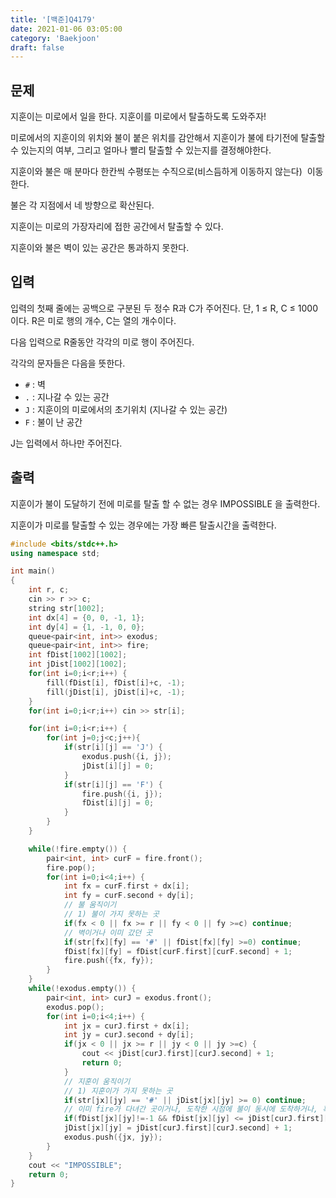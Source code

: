 ```yaml
---
title: '[백준]Q4179'
date: 2021-01-06 03:05:00
category: 'Baekjoon'
draft: false
---  
```


## 문제

지훈이는 미로에서 일을 한다. 지훈이를 미로에서 탈출하도록 도와주자!

미로에서의 지훈이의 위치와 불이 붙은 위치를 감안해서 지훈이가 불에 타기전에 탈출할 수 있는지의 여부, 그리고 얼마나 빨리 탈출할 수 있는지를 결정해야한다.

지훈이와 불은 매 분마다 한칸씩 수평또는 수직으로(비스듬하게 이동하지 않는다)  이동한다.

불은 각 지점에서 네 방향으로 확산된다.

지훈이는 미로의 가장자리에 접한 공간에서 탈출할 수 있다.

지훈이와 불은 벽이 있는 공간은 통과하지 못한다.

## 입력

입력의 첫째 줄에는 공백으로 구분된 두 정수 R과 C가 주어진다. 단, 1 ≤ R, C ≤ 1000 이다. R은 미로 행의 개수, C는 열의 개수이다.

다음 입력으로 R줄동안 각각의 미로 행이 주어진다.

각각의 문자들은 다음을 뜻한다.

- `#`  : 벽
- `.` : 지나갈 수 있는 공간
- `J` : 지훈이의 미로에서의 초기위치 (지나갈 수 있는 공간)
- `F` : 불이 난 공간

J는 입력에서 하나만 주어진다.

## 출력

지훈이가 불이 도달하기 전에 미로를 탈출 할 수 없는 경우 IMPOSSIBLE 을 출력한다.

지훈이가 미로를 탈출할 수 있는 경우에는 가장 빠른 탈출시간을 출력한다.

```cpp
#include <bits/stdc++.h>
using namespace std;

int main()
{
    int r, c;
    cin >> r >> c;
    string str[1002];
    int dx[4] = {0, 0, -1, 1};
    int dy[4] = {1, -1, 0, 0};
    queue<pair<int, int>> exodus;
    queue<pair<int, int>> fire;
    int fDist[1002][1002];
    int jDist[1002][1002];
    for(int i=0;i<r;i++) {
        fill(fDist[i], fDist[i]+c, -1);
        fill(jDist[i], jDist[i]+c, -1);
    }
    for(int i=0;i<r;i++) cin >> str[i];

    for(int i=0;i<r;i++) {
        for(int j=0;j<c;j++){
            if(str[i][j] == 'J') {
                exodus.push({i, j});
                jDist[i][j] = 0;
            }
            if(str[i][j] == 'F') { 
                fire.push({i, j});
                fDist[i][j] = 0;
            }
        }
    }

    while(!fire.empty()) {
        pair<int, int> curF = fire.front();
        fire.pop();
        for(int i=0;i<4;i++) {
            int fx = curF.first + dx[i];
            int fy = curF.second + dy[i];
            // 불 움직이기
            // 1) 불이 가지 못하는 곳
            if(fx < 0 || fx >= r || fy < 0 || fy >=c) continue;
            // 벽이거나 이미 갔던 곳
            if(str[fx][fy] == '#' || fDist[fx][fy] >=0) continue;
            fDist[fx][fy] = fDist[curF.first][curF.second] + 1;
            fire.push({fx, fy});
        }
    }
    while(!exodus.empty()) {
        pair<int, int> curJ = exodus.front();
        exodus.pop(); 
        for(int i=0;i<4;i++) {
            int jx = curJ.first + dx[i];
            int jy = curJ.second + dy[i];
            if(jx < 0 || jx >= r || jy < 0 || jy >=c) {
                cout << jDist[curJ.first][curJ.second] + 1;
                return 0;
            }
            // 지훈이 움직이기
            // 1) 지훈이가 가지 못하는 곳
            if(str[jx][jy] == '#' || jDist[jx][jy] >= 0) continue;
            // 이미 fire가 다녀간 곳이거나, 도착한 시점에 불이 동시에 도착하거나, 혹은 자신보다 불이 더 빨리 도착하는 자리에 갈 수 없음.
            if(fDist[jx][jy]!=-1 && fDist[jx][jy] <= jDist[curJ.first][curJ.second]+1) continue;
            jDist[jx][jy] = jDist[curJ.first][curJ.second] + 1;
            exodus.push({jx, jy});
        }
    }
    cout << "IMPOSSIBLE";
    return 0;
}
```